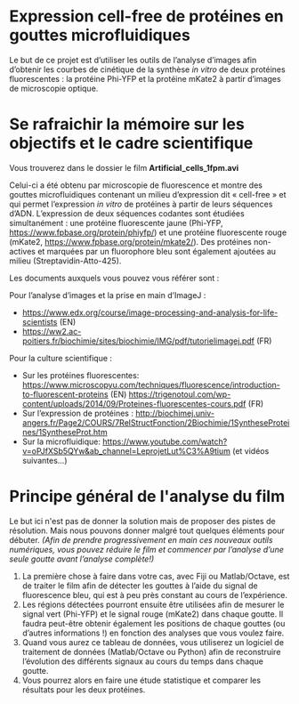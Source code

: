 # Expression cell-free de protéines en gouttes microfluidiques

Le but de ce projet est d’utiliser les outils de l’analyse d’images afin d’obtenir les courbes de cinétique de la synthèse _in vitro_ de deux protéines fluorescentes : la protéine Phi-YFP et la protéine mKate2 à partir d’images de microscopie optique.

# Se rafraichir la mémoire sur les objectifs et le cadre scientifique

Vous trouverez dans le dossier le film **Artificial_cells_1fpm.avi** 

Celui-ci a été obtenu par microscopie de fluorescence et montre des gouttes microfluidiques contenant un milieu d’expression dit « cell-free » et qui permet l’expression _in vitro_ de protéines à partir de leurs séquences d’ADN. 
L’expression de deux séquences codantes sont étudiées simultanément : une protéine fluorescente jaune (Phi-YFP, https://www.fpbase.org/protein/phiyfp/) et une protéine fluorescente rouge (mKate2, https://www.fpbase.org/protein/mkate2/). 
Des protéines non-actives et marquées par un fluorophore bleu sont également ajoutées au milieu (Streptavidin-Atto-425).

Les documents auxquels vous pouvez vous référer sont :

Pour l’analyse d’images et la prise en main d’ImageJ :
- https://www.edx.org/course/image-processing-and-analysis-for-life-scientists (EN)
- https://ww2.ac-poitiers.fr/biochimie/sites/biochimie/IMG/pdf/tutorielimagej.pdf (FR)

Pour la culture scientifique :
- Sur les protéines fluorescentes: 
https://www.microscopyu.com/techniques/fluorescence/introduction-to-fluorescent-proteins  (EN)
https://trigenotoul.com/wp-content/uploads/2014/09/Proteines-fluorescentes-cours.pdf  (FR)
- Sur l’expression de protéines : 
http://biochimej.univ-angers.fr/Page2/COURS/7RelStructFonction/2Biochimie/1SyntheseProteines/1SyntheseProt.htm 
- Sur la microfluidique:
https://www.youtube.com/watch?v=oPJfXSb5QYw&ab_channel=LeprojetLut%C3%A9tium (et vidéos suivantes...)

# Principe général de l'analyse du film

Le but ici n'est pas de donner la solution mais de proposer des pistes de résolution. 
Mais nous pouvons donner malgré tout quelques éléments pour débuter.
_(Afin de prendre progressivement en main ces nouveaux outils numériques, vous pouvez réduire le film et commencer par l’analyse d’une seule goutte avant l’analyse complète!)_

1.	La première chose à faire dans votre cas, avec Fiji ou Matlab/Octave, est de traiter le film afin de détecter les gouttes à l’aide du signal de fluorescence bleu, qui est à peu près constant au cours de l’expérience. 
2.	Les régions détectées pourront ensuite être utilisées afin de mesurer le signal vert (Phi-YFP) et le signal rouge (mKate2) dans chaque goutte. Il faudra peut-être obtenir également les positions de chaque gouttes (ou d’autres informations !) en fonction des analyses que vous voulez faire.
3.	Quand vous aurez ce tableau de données, vous utiliserez un logiciel de traitement de données (Matlab/Octave ou Python) afin de reconstruire l’évolution des différents signaux au cours du temps dans chaque goutte.
4.	Vous pourrez alors en faire une étude statistique et comparer les résultats pour les deux protéines.


